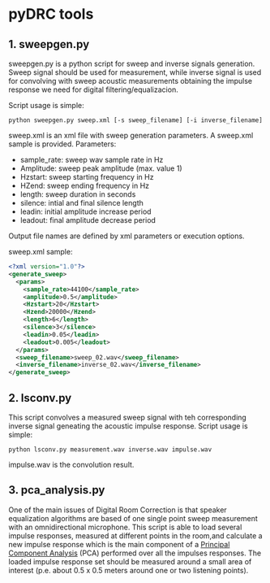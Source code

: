  # pyDRC tools
 
 ## 1. sweepgen.py
 
 sweepgen.py is a python script for sweep and inverse signals generation. Sweep signal should be used for measurement, while inverse signal is used for convolving with sweep acoustic measurements obtaining the impulse response we need for digital filtering/equalizacion.
 
 Script usage is simple:
 
 `python sweepgen.py sweep.xml [-s sweep_filename] [-i inverse_filename]`

sweep.xml is an xml file with sweep generation parameters. A sweep.xml sample is provided. Parameters:

- sample_rate: sweep wav sample rate in Hz
- Amplitude: sweep peak amplitude (max. value 1)
- Hzstart: sweep starting frequency in Hz
- HZend: sweep ending frequency in Hz
- length: sweep duration in seconds
- silence: intial and final silence length
- leadin: initial amplitude increase period
- leadout: final amplitude decrease period 

Output file names are defined by xml parameters or execution options.

sweep.xml sample:

```xml
<?xml version="1.0"?>
<generate_sweep>
  <params>
    <sample_rate>44100</sample_rate>
    <amplitude>0.5</amplitude>
    <Hzstart>20</Hzstart>
    <Hzend>20000</Hzend>
    <length>6</length>
    <silence>3</silence>
    <leadin>0.05</leadin>
    <leadout>0.005</leadout>
  </params>
  <sweep_filename>sweep_02.wav</sweep_filename>
  <inverse_filename>inverse_02.wav</inverse_filename>
</generate_sweep>
```

## 2. lsconv.py

This script convolves a measured sweep signal with teh corresponding inverse signal geneating the acoustic impulse response. Script usage is simple:

`python lsconv.py measurement.wav inverse.wav impulse.wav`

impulse.wav is the convolution result.

## 3. pca_analysis.py

One of the main issues of Digital Room Correction is that speaker equalization algorithms are based of one single point sweep measurement with an omnidirectional microphone. This script is able to load several impulse responses, measured at different points in the room,and calculate a new impulse response which is the main component of a [Principal Component Analysis](https://en.wikipedia.org/wiki/Principal_component_analysis) (PCA) performed over all the impulses responses. The loaded impulse response set should be measured around a small area of interest (p.e. about 0.5 x 0.5 meters around one or two listening points). 

